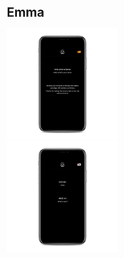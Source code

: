 
# Emma

<img src="Screens/Spanish_phone.png" width="250"/> &nbsp;&nbsp;&nbsp;&nbsp;&nbsp;&nbsp;&nbsp;&nbsp; <img src="Screens/Korean_phone.png" width="250"/>
